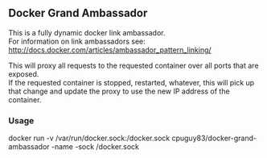 ## Docker Grand Ambassador


This is a fully dynamic docker link ambassador.<br />
For information on link ambassadors see: http://docs.docker.com/articles/ambassador_pattern_linking/

This will proxy all requests to the requested container over all ports that are exposed.<br />
If the requested container is stopped, restarted, whatever, this will pick up that change and update the proxy to use the new IP address of the container.

### Usage

docker run -v /var/run/docker.sock:/docker.sock cpuguy83/docker-grand-ambassador -name <container> -sock /docker.sock
